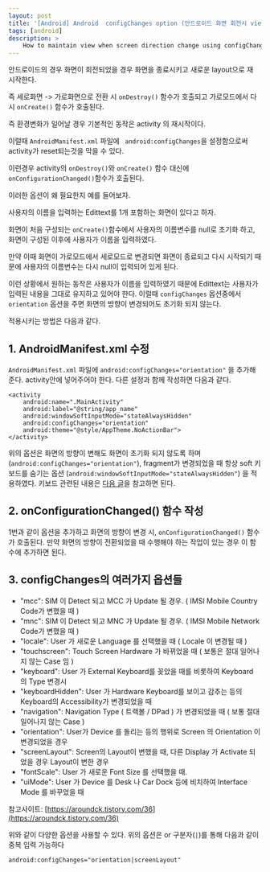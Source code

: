 ```yaml
---
layout: post
title: '[Android] Android  configChanges option (안드로이드 화면 회전시 view 유지방법)'
tags: [android]
description: >
    How to maintain view when screen direction change using configChanges option
---
```


안드로이드의 경우 화면이 회전되었을 경우 화면을 종료시키고 새로운 layout으로 재 시작한다. 

즉 세로화면 -> 가로화면으로 전환 시  `onDestroy()` 함수가 호출되고 가로모드에서 다시 `onCreate()` 함수가 호출된다.

즉 환경변화가 일어날 경우 기본적인 동작은 activity 의 재시작이다.

이럴때 `AndroidManifest.xml` 파일에 ` android:configChanges`을 설정함으로써 activity가 reset되는것을 막을 수 있다.

이런경우 activity의 `onDestroy()`와 `onCreate()` 함수 대신에 `onConfigurationChanged()`함수가 호출된다.

이러한 옵션이 왜 필요한지 예를 들어보자.

사용자의 이름을 입력하는 Edittext를 1개 포함하는 화면이 있다고 하자.

화면이 처음 구성되는 `onCreate()`함수에서 사용자의 이름변수를 null로 초기화 하고, 화면이 구성된 이후에 사용자가 이름을 입력하였다. 

만약 이때 화면이 가로모드에서 세로모드로 변경되면 화면이 종료되고 다시 시작되기 때문에 사용자의 이름변수는 다시 null이 입력되어 있게 된다. 

이런 상황에서 원하는 동작은 사용자가 이름을 입력하였기 때문에 Edittext는 사용자가 입력된 내용을 그대로 유지하고 있어야 한다. 이럴때 `configChanges` 옵션중에서 `orientation` 옵션을 주면 화면의 방향이 변경되어도 초기화 되지 않는다.

적용시키는 방법은 다음과 같다.

## 1. AndroidManifest.xml 수정
 
 `AndroidManifest.xml` 파일에 `android:configChanges="orientation"` 을 추가해준다. activity안에 넣어주어야 한다. 다른 설정과 함께 작성하면 다음과 같다. 
 
 ```
 <activity
     android:name=".MainActivity"
     android:label="@string/app_name"
     android:windowSoftInputMode="stateAlwaysHidden"
     android:configChanges="orientation"
     android:theme="@style/AppTheme.NoActionBar">
 </activity>
 ```

위의 옵션은 화면의 방향이 변해도 화면이 초기화 되지 않도록 하며 (`android:configChanges="orientation"`), fragment가 변경되었을 때 항상 soft 키보드를 숨기는 옵션 (`android:windowSoftInputMode="stateAlwaysHidden"`) 을 적용하였다. 키보드 관련된 내용은 [다음 글](http://jinyongjeong.github.io/2018/09/30/softkeyboard_hide/)을 참고하면 된다.

## 2. onConfigurationChanged() 함수 작성

1번과 같이 옵션을 추가하고 화면의 방향이 변경 시, `onConfigurationChanged()` 함수가 호출된다. 만약 화면의 방향이 전환되었을 때 수행해야 하는 작업이 있는 경우 이 함수에 추가하면 된다. 

## 3. configChanges의 여러가지 옵션들


* "mcc": SIM 이 Detect 되고 MCC 가 Update 될 경우. ( IMSI Mobile Country Code가 변했을 때 )   
* "mnc": SIM 이 Detect 되고 MNC 가 Update 될 경우. ( IMSI Mobile Network Code가 변했을 때 )
* "locale":  User 가 새로운 Language 를 선택했을 때 ( Locale 이 변경될 때 )
* "touchscreen": Touch Screen Hardware 가 바뀌었을 때 ( 보통은 절대 일어나지 않는 Case 임 )   
* "keyboard": User 가 External Keyboard를 꽂았을 때를 비롯하여 Keyboard 의 Type 변경시
* "keyboardHidden": User 가 Hardware Keyboard를 보이고 감추는 등의 Keyboard의 Accessibility가 변경되었을 때   
* "navigation": Navigation Type ( 트랙볼 / DPad ) 가 변경되었을 때 ( 보통 절대 일어나지 않는 Case )
* "orientation": User가 Device 를 돌리는 등의 행위로 Screen 의 Orientation 이 변경되었을 경우
* "screenLayout": Screen의 Layout이 변했을 때, 다른 Display 가 Activate 되었을 경우 Layout이 변한 경우 
* "fontScale": User 가 새로운 Font Size 를 선택했을 때.
* "uiMode": User 가 Device 를 Desk 나 Car Dock 등에 비치하여 Interface Mode 를 바꾸었을 때


참고사이트: [https://aroundck.tistory.com/36](https://aroundck.tistory.com/36)

위와 같이 다양한 옵션을 사용할 수 있다. 위의 옵션은 or 구분자(`|`)를 통해 다음과 같이 중복 입력 가능하다 

```
android:configChanges="orientation|screenLayout"
```
